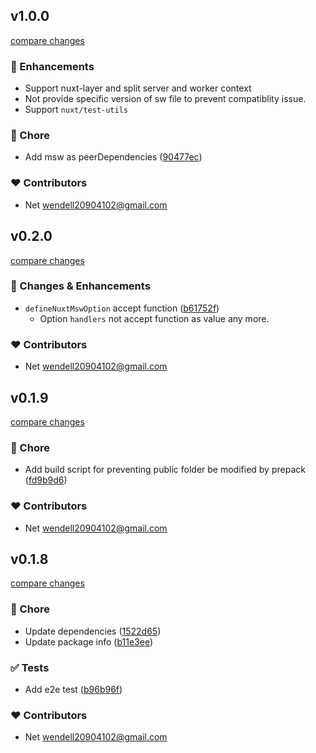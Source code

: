 
## v1.0.0

[compare changes](https://github.com/shunnNet/nuxt-msw/compare/v0.2.0...v1.0.0)

### 🚀 Enhancements
- Support nuxt-layer and split server and worker context
- Not provide specific version of sw file to prevent compatiblity issue. 
- Support `nuxt/test-utils`

### 🏡 Chore
- Add msw as peerDependencies ([90477ec](https://github.com/shunnNet/nuxt-msw/commit/90477ec))

### ❤️ Contributors
- Net <wendell20904102@gmail.com>


## v0.2.0

[compare changes](https://github.com/shunnNet/nuxt-msw/compare/v0.1.9...v0.2.0)

### 🚀 Changes & Enhancements

- `defineNuxtMswOption` accept function ([b61752f](https://github.com/shunnNet/nuxt-msw/commit/b61752f))
  - Option `handlers` not accept function as value any more.

### ❤️ Contributors

- Net <wendell20904102@gmail.com>

## v0.1.9

[compare changes](https://github.com/shunnNet/nuxt-msw/compare/v0.1.8...v0.1.9)

### 🏡 Chore

- Add build script for preventing public folder be modified by prepack ([fd9b9d6](https://github.com/shunnNet/nuxt-msw/commit/fd9b9d6))

### ❤️ Contributors

- Net <wendell20904102@gmail.com>

## v0.1.8

[compare changes](https://github.com/shunnNet/nuxt-msw/compare/0.1.7...v0.1.8)

### 🏡 Chore

- Update dependencies ([1522d65](https://github.com/shunnNet/nuxt-msw/commit/1522d65))
- Update package info ([b11e3ee](https://github.com/shunnNet/nuxt-msw/commit/b11e3ee))

### ✅ Tests

- Add e2e test ([b96b96f](https://github.com/shunnNet/nuxt-msw/commit/b96b96f))

### ❤️ Contributors

- Net <wendell20904102@gmail.com>

